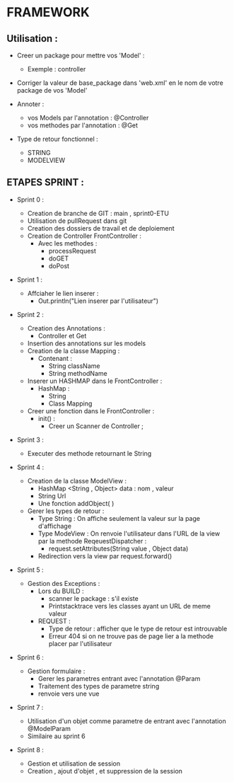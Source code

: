 # FRAMEWORK

## Utilisation : 
- Creer un package pour mettre vos 'Model' : 
    - Exemple : controller 

- Corriger la valeur de base_package dans  'web.xml' en le nom de votre package de vos 'Model' 

- Annoter : 
    - vos Models par l'annotation :  @Controller 
    - vos methodes par l'annotation : @Get 

- Type de retour fonctionnel : 
    - STRING 
    - MODELVIEW 

## ETAPES SPRINT : 
- Sprint 0 : 
    - Creation de branche de GIT : main , sprint0-ETU 
    - Utilisation de pullRequest dans git
    - Creation des dossiers de travail et de deploiement 
    - Creation de Controller FrontController : 
        - Avec les methodes : 
            - processRequest 
            - doGET 
            - doPost 
- Sprint 1 : 
    - Affciaher le lien inserer : 
        - Out.println("Lien inserer par l'utilisateur")

- Sprint 2 : 
    - Creation des  Annotations :
        - Controller et Get 
    - Insertion des annotations sur les models 
    - Creation de la classe Mapping : 
        - Contenant : 
            - String className 
            - String methodName 
    - Inserer un HASHMAP dans le FrontController : 
        - HashMap : 
            - String 
            - Class Mapping 
    - Creer une fonction dans le FrontController : 
        - init() : 
            - Creer un Scanner de Controller ; 
        
- Sprint 3 : 
    - Executer des methode retournant le String 
- Sprint 4 : 
    - Creation de la classe ModelView : 
        - HashMap <String , Object> data   : nom , valeur 
        - String Url 
        - Une fonction addObject( )
    - Gerer les types de retour :
        - Type String : On affiche seulement la valeur sur la page d'affichage 
        - Type ModeView : On renvoie l'utilisateur dans l'URL de la view par la methode ReqeuestDispatcher : 
            - request.setAttributes(String value , Object data) 
        - Redirection vers la view par request.forward()

- Sprint 5 : 
    - Gestion des Exceptions : 
        - Lors du BUILD : 
            - scanner le package : s'il existe 
            - Printstacktrace vers les classes ayant un URL de meme valeur 
        - REQUEST :
            - Type de retour : afficher que le type de retour est introuvable 
            - Erreur 404 si on ne trouve pas de page lier a la methode placer par l'utilisateur 
    
- Sprint 6 : 
    - Gestion formulaire : 
        - Gerer les parametres entrant avec l'annotation @Param 
        - Traitement des types de parametre string 
        - renvoie vers une vue 

- Sprint 7 : 
    - Utilisation d'un objet comme parametre de entrant avec l'annotation @ModelParam 
    - Similaire au sprint 6 

- Sprint 8 : 
    - Gestion et utilisation de session 
    - Creation , ajout d'objet , et suppression de la session